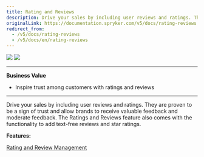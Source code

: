 ```yaml
---
title: Rating and Reviews
description: Drive your sales by including user reviews and ratings. They are proven to be a sign of trust and allow brands to receive valuable feedback.
originalLink: https://documentation.spryker.com/v5/docs/rating-reviews
redirect_from:
  - /v5/docs/rating-reviews
  - /v5/docs/en/rating-reviews
---
```


<div class='feature-text'>
    <div class='feature-images'>
    <img class="light-mode" src="https://spryker.s3.eu-central-1.amazonaws.com/docs/Document+360/Capabilities+icons/light/Rating+and+Reviews.svg"/>
    <img class="dark-mode" src="https://spryker.s3.eu-central-1.amazonaws.com/docs/Document+360/Capabilities+icons/dark/Rating+and+Reviews.svg"/>
    </div>
    <div class="feature-text-wrap">

***
**Business Value**
* Inspire trust among customers with ratings and reviews
***
        
Drive your sales by including user reviews and ratings. They are proven to be a sign of trust and allow brands to receive valuable feedback and moderate feedback. The Ratings and Reviews feature also comes with the functionality to add text-free reviews and star ratings.
</div>
</div>

**Features:**
<div>
<a class="feature-link" href="https://documentation.spryker.com/docs/en/rating-revew-management">Rating and Review Management</a>
</div>

